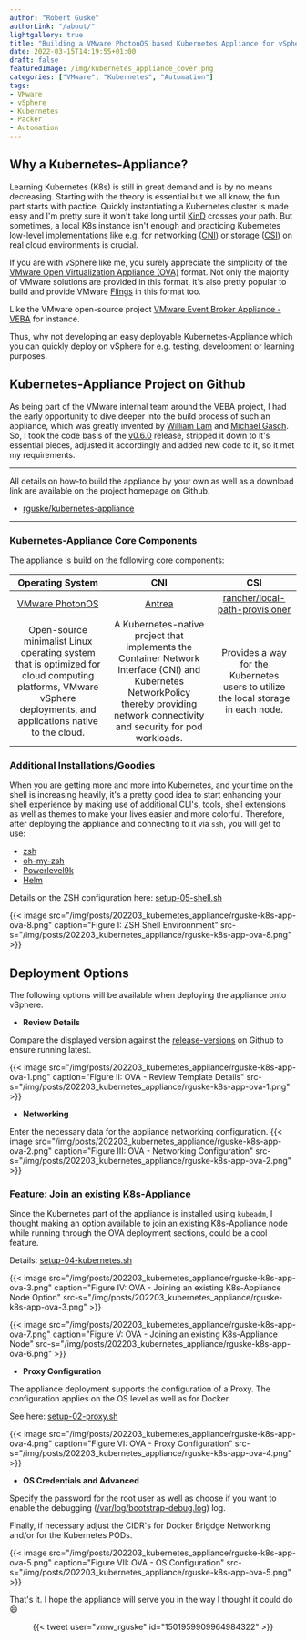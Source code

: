 ```yaml
---
author: "Robert Guske"
authorLink: "/about/"
lightgallery: true
title: "Building a VMware PhotonOS based Kubernetes Appliance for vSphere"
date: 2022-03-15T14:19:55+01:00
draft: false
featuredImage: /img/kubernetes_appliance_cover.png
categories: ["VMware", "Kubernetes", "Automation"]
tags:
- VMware
- vSphere
- Kubernetes
- Packer
- Automation
---
```


## Why a Kubernetes-Appliance?

Learning Kubernetes (K8s) is still in great demand and is by no means decreasing. Starting with the theory is essential but we all know, the fun part starts with pactice. Quickly instantiating a Kubernetes cluster is made easy and I'm pretty sure it won't take long until [KinD](https://github.com/kubernetes-sigs/kind) crosses your path. But sometimes, a local K8s instance isn't enough and practicing Kubernetes low-level implementations like e.g. for networking ([CNI](https://kubernetes.io/docs/concepts/cluster-administration/networking/)) or storage ([CSI](https://kubernetes-csi.github.io/docs/)) on real cloud environments is crucial.

If you are with vSphere like me, you surely appreciate the simplicity of the [VMware Open Virtualization Appliance (OVA)](https://docs.vmware.com/en/VMware-vSphere/7.0/com.vmware.vsphere.vm_admin.doc/GUID-AFEDC48B-C96F-4088-9C1F-4F0A30E965DE.html) format. Not only the majority of VMware solutions are provided in this format, it's also pretty popular to build and provide VMware [Flings](https://flings.vmware.com/) in this format too.

Like the VMware open-source project [VMware Event Broker Appliance - VEBA](https://vmweventbroker.io/) for instance.

Thus, why not developing an easy deployable Kubernetes-Appliance which you can quickly deploy on vSphere for e.g. testing, development or learning purposes.

## Kubernetes-Appliance Project on Github

As being part of the VMware internal team around the VEBA project, I had the early opportunity to dive deeper into the build process of such an appliance, which was greatly invented by [William Lam](https://twitter.com/lamw) and [Michael Gasch](https://twitter.com/embano1). So, I took the code basis of the [v0.6.0](https://github.com/vmware-samples/vcenter-event-broker-appliance/tree/release-0.6.0) release, stripped it down to it's essential pieces, adjusted it accordingly and added new code to it, so it met my requirements.

---
All details on how-to build the appliance by your own as well as a download link are available on the project homepage on Github.

- <i class='fab fa-github fa-fw'></i> [rguske/kubernetes-appliance](https://github.com/rguske/kubernetes-appliance) <i class='fab fa-github fa-fw'></i>

---

### Kubernetes-Appliance Core Components

The appliance is build on the following core components:

| Operating System | CNI | CSI |
| :--: | :--: | :--: |
| [VMware PhotonOS](https://vmware.github.io/photon/) | [Antrea](https://antrea.io/) | [rancher/local-path-provisioner](https://github.com/rancher/local-path-provisioner) |
| Open-source minimalist Linux operating system that is optimized for cloud computing platforms, VMware vSphere deployments, and applications native to the cloud. | A Kubernetes-native project that implements the Container Network Interface (CNI) and Kubernetes NetworkPolicy thereby providing network connectivity and security for pod workloads.  | Provides a way for the Kubernetes users to utilize the local storage in each node. |

### Additional Installations/Goodies

When you are getting more and more into Kubernetes, and your time on the shell is increasing heavily, it's a pretty good idea to start enhancing your shell experience by making use of additional CLI's, tools, shell extensions as well as themes to make your lives easier and more colorful. Therefore, after deploying the appliance and connecting to it via `ssh`, you will get to use:

- [zsh](http://www.zsh.org/)
- [oh-my-zsh](https://ohmyz.sh/)
- [Powerlevel9k](https://github.com/Powerlevel9k/powerlevel9k)
- [Helm](https://helm.sh/)

Details on the ZSH configuration here: [setup-05-shell.sh](https://github.com/rguske/kubernetes-appliance/blob/main/files/setup-05-shell.sh)

{{< image src="/img/posts/202203_kubernetes_appliance/rguske-k8s-app-ova-8.png" caption="Figure I: ZSH Shell Environnment" src-s="/img/posts/202203_kubernetes_appliance/rguske-k8s-app-ova-8.png" >}}

## Deployment Options

The following options will be available when deploying the appliance onto vSphere.

- **Review Details**

Compare the displayed version against the [release-versions](https://github.com/rguske/kubernetes-appliance/releases) on Github to ensure running latest.

{{< image src="/img/posts/202203_kubernetes_appliance/rguske-k8s-app-ova-1.png" caption="Figure II: OVA - Review Template Details" src-s="/img/posts/202203_kubernetes_appliance/rguske-k8s-app-ova-1.png" >}}

- **Networking**

Enter the necessary data for the appliance networking configuration.
{{< image src="/img/posts/202203_kubernetes_appliance/rguske-k8s-app-ova-2.png" caption="Figure III: OVA - Networking Configuration" src-s="/img/posts/202203_kubernetes_appliance/rguske-k8s-app-ova-2.png" >}}

### Feature: Join an existing K8s-Appliance

Since the Kubernetes part of the appliance is installed using `kubeadm`, I thought making an option available to join an existing K8s-Appliance node while running through the OVA deployment sections, could be a cool feature.

Details: [setup-04-kubernetes.sh](https://github.com/rguske/kubernetes-appliance/blob/main/files/setup-04-kubernetes.sh)

{{< image src="/img/posts/202203_kubernetes_appliance/rguske-k8s-app-ova-3.png" caption="Figure IV: OVA - Joining an existing K8s-Appliance Node Option" src-s="/img/posts/202203_kubernetes_appliance/rguske-k8s-app-ova-3.png" >}}

{{< image src="/img/posts/202203_kubernetes_appliance/rguske-k8s-app-ova-7.png" caption="Figure V: OVA - Joining an existing K8s-Appliance Node" src-s="/img/posts/202203_kubernetes_appliance/rguske-k8s-app-ova-6.png" >}}

- **Proxy Configuration**

The appliance deployment supports the configuration of a Proxy. The configuration applies on the OS level as well as for Docker.

See here: [setup-02-proxy.sh](https://github.com/rguske/kubernetes-appliance/blob/main/files/setup-02-proxy.sh)

{{< image src="/img/posts/202203_kubernetes_appliance/rguske-k8s-app-ova-4.png" caption="Figure VI: OVA - Proxy Configuration" src-s="/img/posts/202203_kubernetes_appliance/rguske-k8s-app-ova-4.png" >}}

- **OS Credentials and Advanced**

Specify the password for the root user as well as choose if you want to enable the debugging ([/var/log/bootstrap-debug.log](https://github.com/rguske/kubernetes-appliance/blob/30b3e6499cb2c1ce86b117d65ad9f15bed2db9ff/files/setup.sh#L32)) log.

Finally, if necessary adjust the CIDR's for Docker Brigdge Networking and/or for the Kubernetes PODs.

{{< image src="/img/posts/202203_kubernetes_appliance/rguske-k8s-app-ova-5.png" caption="Figure VII: OVA - OS Configuration" src-s="/img/posts/202203_kubernetes_appliance/rguske-k8s-app-ova-5.png" >}}


That's it. I hope the appliance will serve you in the way I thought it could do :smile:

<center> {{< tweet user="vmw_rguske" id="1501959909964984322" >}} </center>
